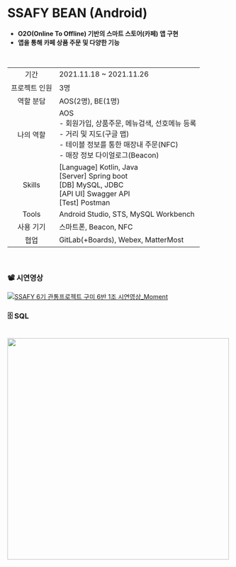 # SSAFY BEAN (Android)

- **O2O(Online To Offline) 기반의 스마트 스토어(카페) 앱 구현**
- **앱을 통해 카페 상품 주문 및 다양한 기능**

<br>
<table align="center">
    <tr>
        <td align="center">기간</td>
        <td align="left">2021.11.18 ~ 2021.11.26</td>
    </tr>
    <tr>
        <td align="center">프로젝트 인원</td>
        <td align="left">3명</td>
    </tr>
      <tr>
        <td align="center">역할 분담</td>
        <td align="left">AOS(2명), BE(1명)</td>
    </tr>
      <tr>
        <td align="center">나의 역할</td>
        <td align="left">AOS<br>
- 회원가입, 상품주문, 메뉴검색, 선호메뉴 등록<br>
- 거리 및 지도(구글 맵)<br>
- 테이블 정보를 통한 매장내 주문(NFC)<br>
- 매장 정보 다이얼로그(Beacon)</td>
    </tr>
      <tr>
        <td align="center">Skills</td>
        <td align="left">[Language] Kotlin, Java<br>
[Server] Spring boot<br>
[DB] MySQL, JDBC<br>
[API UI] Swagger API<br>
[Test] Postman</td>
    </tr>
      <tr>
        <td align="center">Tools</td>
        <td align="left">Android Studio, STS, MySQL Workbench</td>
    </tr>
      <tr>
        <td align="center">사용 기기</td>
        <td align="left">스마트폰, Beacon, NFC</td>
    </tr>
        <tr>
        <td align="center">협업</td>
        <td align="left">GitLab(+Boards), Webex, MatterMost</td>
    </tr>
</table>  
<br>

### 📽️ 시연영상  
[![SSAFY 6기 관통프로젝트 구미 6반 1조 시연영상_Moment](https://user-images.githubusercontent.com/26451560/159165850-987b6035-10aa-446e-b0e1-34d67ee3c8d1.jpg)](https://www.youtube.com/watch?v=CjunXPBRItw)

### 🗄️ SQL
<br>
<img src="https://user-images.githubusercontent.com/26451560/159166351-99a84ca2-4e0c-417e-95be-aa0e829aa962.png" width="500px">
